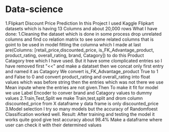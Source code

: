 # Data-science
1.Flipkart Discount Price Prediction
In this Project I used Kaggle Flipkart datasets which is having 13 Columns and about 20,000 rows
What I have done:
1.Cleaning the dataset which is done in some process
drop unrelated columns and find co relation matrix to see some related columns that is goint to be used in model fitting
the columna which I made at last are(Columns: [retail_price,discounted_price, is_FK_Advantage_product, product_rating, overall_rating, brand, Catagory])
to do this Product Catagory tree which I have used. But it have some clomplicated entries so I have removed first "<<" and make a datatset then we concat only first entry and named it as Catagory
We convert is_FK_Advantage_product True to 1 and False to 0 and convert product_rating and overall_rating into float values which was before string then the entries which was not there we use Mean
inpute where the entries are not given.Then To make it fit for model we use Label Encoder to conver brand and Catagory values to dummy values
2.Train,Test,Split
we make Train,test,split and drom column discounted_price from X dataframe
y data frame is only discounted_price
3.Model selection
I try so many models but the accuracy of Randomfoest Classification worked well.
Result:
After training and testing the model it works quite good give test accuracy about 98.4%
Make a dataframe where user can check it with their determined values
